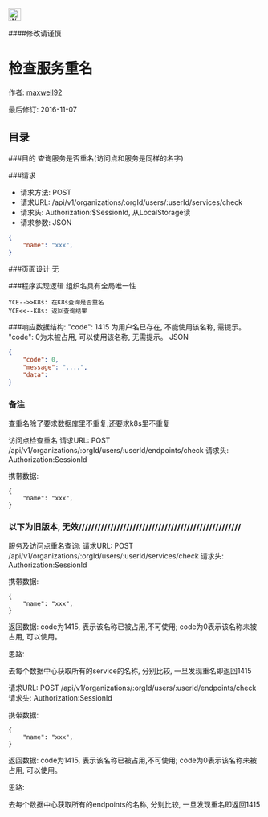 <img src="http://kubernetes.io/kubernetes/img/warning.png" alt="WARNING" width="25" height="25"> 

####修改请谨慎

检查服务重名
==============

作者: [maxwell92](https://github.com/maxwell92)

最后修订: 2016-11-07

目录
--------------
###目的
查询服务是否重名(访问点和服务是同样的名字)

###请求

* 请求方法: POST
* 请求URL: /api/v1/organizations/:orgId/users/:userId/services/check
* 请求头: Authorization:$SessionId, 从LocalStorage读  
* 请求参数: 
JSON
```json
{
    "name": "xxx",
}
```

###页面设计 
无


###程序实现逻辑
组织名具有全局唯一性
```Title: 检查组织重名
YCE-->>K8s: 在K8s查询是否重名 
YCE<<--K8s: 返回查询结果
```


###响应数据结构: 
"code": 1415 为用户名已存在, 不能使用该名称, 需提示。 
"code": 0为未被占用, 可以使用该名称, 无需提示。
JSON
```json
{
    "code": 0,
    "message": "....",
    "data": 
}
```


### 备注
查重名除了要求数据库里不重复,还要求k8s里不重复

访问点检查重名
请求URL: POST /api/v1/organizations/:orgId/users/:userId/endpoints/check
请求头: Authorization:SessionId

携带数据:
```
{
    "name": "xxx",
}
```


### 以下为旧版本, 无效///////////////////////////////////////////////////
服务及访问点重名查询:
请求URL: POST /api/v1/organizations/:orgId/users/:userId/services/check
请求头: Authorization:SessionId

携带数据:
```
{
    "name": "xxx",
}
```

返回数据: code为1415, 表示该名称已被占用,不可使用; code为0表示该名称未被占用, 可以使用。

思路:

去每个数据中心获取所有的service的名称, 分别比较, 一旦发现重名即返回1415

请求URL: POST /api/v1/organizations/:orgId/users/:userId/endpoints/check
请求头: Authorization:SessionId

携带数据:
```
{
    "name": "xxx",
}
```

返回数据: code为1415, 表示该名称已被占用,不可使用; code为0表示该名称未被占用, 可以使用。

思路:

去每个数据中心获取所有的endpoints的名称, 分别比较, 一旦发现重名即返回1415
